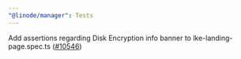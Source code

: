```yaml
---
"@linode/manager": Tests
---
```


Add assertions regarding Disk Encryption info banner to lke-landing-page.spec.ts ([#10546](https://github.com/linode/manager/pull/10546))
